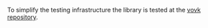To simplify the testing infrastructure the library is tested at the [vovk repository](https://github.com/finom/vovk).
